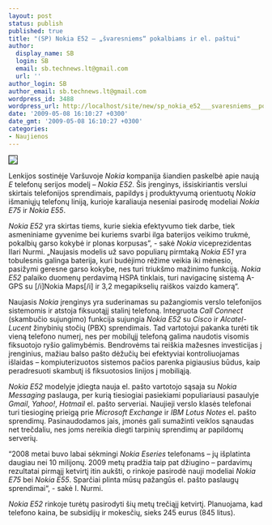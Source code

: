 ```yaml
---
layout: post
status: publish
published: true
title: "(SP) Nokia E52 – „švaresniems“ pokalbiams ir el. paštui"
author:
  display_name: SB
  login: SB
  email: sb.technews.lt@gmail.com
  url: ''
author_login: SB
author_email: sb.technews.lt@gmail.com
wordpress_id: 3488
wordpress_url: http://localhost/site/new/sp_nokia_e52___svaresniems__pokalbiams_ir_el_pastui_/
date: '2009-05-08 16:10:27 +0300'
date_gmt: '2009-05-08 16:10:27 +0300'
categories:
- Naujienos
---
```

<div class="imgright"><img src="http://tbn0.google.com/images?q=tbn:sHqsp6-2KO-alM:http://images.techtree.com/ttimages/story/101722_nokia-e52-2.JPG" border="1" /></div>
<p>Lenkijos sostinėje Varšuvoje <i>Nokia</i> kompanija šiandien paskelbė apie naują <i>E</i> telefonų serijos modelį – <i>Nokia E52</i>. Šis įrenginys, išsiskiriantis verslui skirtais telefonijos sprendimais, papildys į produktyvumą orientuotų <i>Nokia</i> išmaniųjų telefonų liniją, kurioje karaliauja neseniai pasirodę modeliai <i>Nokia E75</i> ir <i>Nokia E55</i>.    </p>
<p><i>Nokia E52</i> yra skirtas tiems, kurie siekia efektyvumo tiek darbe, tiek asmeniniame gyvenime bei kuriems svarbi ilga baterijos veikimo trukmė, pokalbių garso kokybė ir plonas korpusas”, - sakė <i>Nokia</i> viceprezidentas IIari Nurmi. „Naujasis modelis už savo populiarų pirmtaką <i>Nokia E51</i> yra tobulesnis galinga baterija, kuri budėjimo rėžime veikia iki mėnesio, pasižymi geresne garso kokybe, nes turi triukšmo mažinimo funkciją. <i>Nokia E52</i> palaiko duomenų perdavimą HSPA tinklais, turi navigacinę sistemą A-GPS su [/i]Nokia Maps[/i] ir 3,2 megapikselių raiškos vaizdo kamerą“. </p>
<p>Naujasis <i>Nokia</i> įrenginys yra suderinamas su pažangiomis verslo telefonijos sistemomis ir atstoja fiksuotąjį stalinį telefoną. Integruota <i>Call Connect</i> (skambučio sujungimo) funkcija sujungia <i>Nokia E52</i> su <i>Cisco</i> ir <i>Alcatel-Lucent</i> žinybinių stočių (PBX) sprendimais. Tad vartotojui pakanka turėti tik vieną telefono numerį, nes per mobilųjį telefoną galima naudotis visomis fiksuotojo ryšio galimybėmis. Bendrovėms tai reiškia mažesnes investicijas į įrenginius, mažiau balso pašto dėžučių bei efektyviai kontroliuojamas išlaidas – kompiuterizuotos sistemos pačios parenka pigiausius būdus, kaip peradresuoti skambutį iš fiksuotosios linijos į mobiliąją. </p>
<p><i>Nokia E52</i> modelyje įdiegta nauja el. pašto vartotojo sąsaja su <i>Nokia Messaging</i> paslauga, per kurią tiesiogiai pasiekiami populiariausi pasaulyje <i>Gmail</i>, <i>Yahoo!</i>, <i>Hotmail</i> el. pašto serveriai. Naujieji verslo klasės telefonai turi tiesioginę prieigą prie <i>Microsoft Exchange</i> ir <i>IBM Lotus Notes</i> el. pašto sprendimų. Pasinaudodamos jais, įmonės gali sumažinti veiklos sąnaudas net trečdaliu, nes joms nereikia diegti tarpinių sprendimų ar papildomų serverių. </p>
<p>“2008 metai buvo labai sėkmingi <i>Nokia Eseries</i> telefonams – jų išplatinta daugiau nei 10 milijonų. 2009 metų pradžia taip pat džiugino – pardavimų rezultatai pirmąjį ketvirtį itin aukšti, o rinkoje pasirodė nauji modeliai <i>Nokia E75</i> bei <i>Nokia E55</i>. Sparčiai plinta mūsų pažangūs el. pašto paslaugų sprendimai“, - sakė I. Nurmi. </p>
<p><i>Nokia E52</i> rinkoje turėtų pasirodyti šių metų trečiąjį ketvirtį. Planuojama, kad telefono kaina, be subsidijų ir mokesčių, sieks 245 eurus (845 litus). </p>
